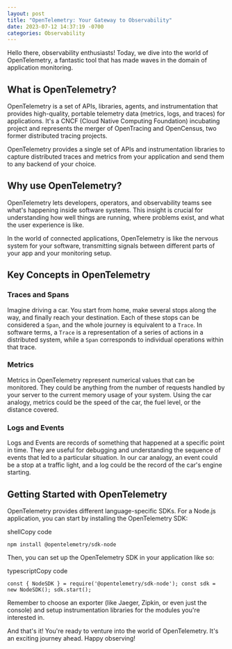 ```yaml
---
layout: post
title: "OpenTelemetry: Your Gateway to Observability"
date: 2023-07-12 14:37:19 -0700
categories: Observability
---
```


Hello there, observability enthusiasts! Today, we dive into the world of OpenTelemetry, a fantastic tool that has made waves in the domain of application monitoring.

## What is OpenTelemetry?

OpenTelemetry is a set of APIs, libraries, agents, and instrumentation that provides high-quality, portable telemetry data (metrics, logs, and traces) for applications. It's a CNCF (Cloud Native Computing Foundation) incubating project and represents the merger of OpenTracing and OpenCensus, two former distributed tracing projects.

OpenTelemetry provides a single set of APIs and instrumentation libraries to capture distributed traces and metrics from your application and send them to any backend of your choice.

## Why use OpenTelemetry?

OpenTelemetry lets developers, operators, and observability teams see what's happening inside software systems. This insight is crucial for understanding how well things are running, where problems exist, and what the user experience is like.

In the world of connected applications, OpenTelemetry is like the nervous system for your software, transmitting signals between different parts of your app and your monitoring setup.

## Key Concepts in OpenTelemetry

### Traces and Spans

Imagine driving a car. You start from home, make several stops along the way, and finally reach your destination. Each of these stops can be considered a `Span`, and the whole journey is equivalent to a `Trace`. In software terms, a `Trace` is a representation of a series of actions in a distributed system, while a `Span` corresponds to individual operations within that trace.

### Metrics

Metrics in OpenTelemetry represent numerical values that can be monitored. They could be anything from the number of requests handled by your server to the current memory usage of your system. Using the car analogy, metrics could be the speed of the car, the fuel level, or the distance covered.

### Logs and Events

Logs and Events are records of something that happened at a specific point in time. They are useful for debugging and understanding the sequence of events that led to a particular situation. In our car analogy, an event could be a stop at a traffic light, and a log could be the record of the car's engine starting.

## Getting Started with OpenTelemetry

OpenTelemetry provides different language-specific SDKs. For a Node.js application, you can start by installing the OpenTelemetry SDK:

shellCopy code

`npm install @opentelemetry/sdk-node`

Then, you can set up the OpenTelemetry SDK in your application like so:

typescriptCopy code

`const { NodeSDK } = require('@opentelemetry/sdk-node'); const sdk = new NodeSDK(); sdk.start();`

Remember to choose an exporter (like Jaeger, Zipkin, or even just the console) and setup instrumentation libraries for the modules you're interested in.

And that's it! You're ready to venture into the world of OpenTelemetry. It's an exciting journey ahead. Happy observing!
